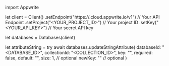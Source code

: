 import Appwrite

let client = Client()
    .setEndpoint("https://<REGION>.cloud.appwrite.io/v1") // Your API Endpoint
    .setProject("<YOUR_PROJECT_ID>") // Your project ID
    .setKey("<YOUR_API_KEY>") // Your secret API key

let databases = Databases(client)

let attributeString = try await databases.updateStringAttribute(
    databaseId: "<DATABASE_ID>",
    collectionId: "<COLLECTION_ID>",
    key: "",
    required: false,
    default: "<DEFAULT>",
    size: 1, // optional
    newKey: "" // optional
)

